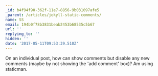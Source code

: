```yaml
---
_id: b4f94f90-362f-11e7-8856-9b031097afe5
_parent: /articles/jekyll-static-comments/
name: SS
email: 194b0f78b3831beab2453b68535c5b67
url: ''
replying_to: ''
hidden: ''
date: '2017-05-11T09:53:39.510Z'
---
```


On an individual post, how can show comments but disable any new comments (maybe
by not showing the 'add comment' box)? Am using staticman.
